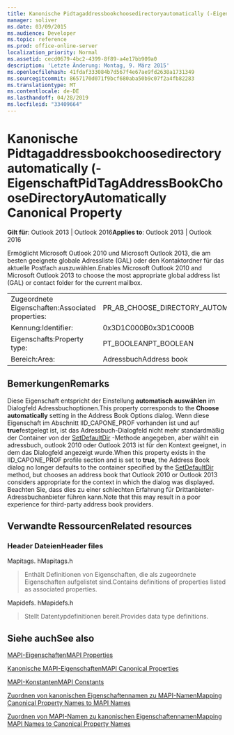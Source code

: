 ```yaml
---
title: Kanonische Pidtagaddressbookchoosedirectoryautomatically (-Eigenschaft
manager: soliver
ms.date: 03/09/2015
ms.audience: Developer
ms.topic: reference
ms.prod: office-online-server
localization_priority: Normal
ms.assetid: cecd0679-4bc2-4399-8f89-a4e17bb909a0
description: 'Letzte Änderung: Montag, 9. März 2015'
ms.openlocfilehash: 41fdaf333084b7d567f4e67ae9fd2638a1731349
ms.sourcegitcommit: 8657170d071f9bcf680aba50b9c07f2a4fb82283
ms.translationtype: MT
ms.contentlocale: de-DE
ms.lasthandoff: 04/28/2019
ms.locfileid: "33409664"
---
```

# <a name="pidtagaddressbookchoosedirectoryautomatically-canonical-property"></a><span data-ttu-id="6ed51-103">Kanonische Pidtagaddressbookchoosedirectoryautomatically (-Eigenschaft</span><span class="sxs-lookup"><span data-stu-id="6ed51-103">PidTagAddressBookChooseDirectoryAutomatically Canonical Property</span></span>

  
  
<span data-ttu-id="6ed51-104">**Gilt für**: Outlook 2013 | Outlook 2016</span><span class="sxs-lookup"><span data-stu-id="6ed51-104">**Applies to**: Outlook 2013 | Outlook 2016</span></span> 
  
<span data-ttu-id="6ed51-105">Ermöglicht Microsoft Outlook 2010 und Microsoft Outlook 2013, die am besten geeignete globale Adressliste (GAL) oder den Kontaktordner für das aktuelle Postfach auszuwählen.</span><span class="sxs-lookup"><span data-stu-id="6ed51-105">Enables Microsoft Outlook 2010 and Microsoft Outlook 2013 to choose the most appropriate global address list (GAL) or contact folder for the current mailbox.</span></span>
  
|||
|:-----|:-----|
|<span data-ttu-id="6ed51-106">Zugeordnete Eigenschaften:</span><span class="sxs-lookup"><span data-stu-id="6ed51-106">Associated properties:</span></span>  <br/> |<span data-ttu-id="6ed51-107">PR_AB_CHOOSE_DIRECTORY_AUTOMATICALLY</span><span class="sxs-lookup"><span data-stu-id="6ed51-107">PR_AB_CHOOSE_DIRECTORY_AUTOMATICALLY</span></span>  <br/> |
|<span data-ttu-id="6ed51-108">Kennung:</span><span class="sxs-lookup"><span data-stu-id="6ed51-108">Identifier:</span></span>  <br/> |<span data-ttu-id="6ed51-109">0x3D1C000B</span><span class="sxs-lookup"><span data-stu-id="6ed51-109">0x3D1C000B</span></span>  <br/> |
|<span data-ttu-id="6ed51-110">Eigenschafts:</span><span class="sxs-lookup"><span data-stu-id="6ed51-110">Property type:</span></span>  <br/> |<span data-ttu-id="6ed51-111">PT_BOOLEAN</span><span class="sxs-lookup"><span data-stu-id="6ed51-111">PT_BOOLEAN</span></span>  <br/> |
|<span data-ttu-id="6ed51-112">Bereich:</span><span class="sxs-lookup"><span data-stu-id="6ed51-112">Area:</span></span>  <br/> |<span data-ttu-id="6ed51-113">Adressbuch</span><span class="sxs-lookup"><span data-stu-id="6ed51-113">Address book</span></span>  <br/> |
   
## <a name="remarks"></a><span data-ttu-id="6ed51-114">Bemerkungen</span><span class="sxs-lookup"><span data-stu-id="6ed51-114">Remarks</span></span>

<span data-ttu-id="6ed51-115">Diese Eigenschaft entspricht der Einstellung **automatisch auswählen** im Dialogfeld Adressbuchoptionen.</span><span class="sxs-lookup"><span data-stu-id="6ed51-115">This property corresponds to the **Choose automatically** setting in the Address Book Options dialog.</span></span> <span data-ttu-id="6ed51-116">Wenn diese Eigenschaft im Abschnitt IID_CAPONE_PROF vorhanden ist und auf **true**festgelegt ist, ist das Adressbuch-Dialogfeld nicht mehr standardmäßig der Container von der [SetDefaultDir](iaddrbook-setdefaultdir.md) -Methode angegeben, aber wählt ein adressbuch, outlook 2010 oder Outlook 2013 ist für den Kontext geeignet, in dem das Dialogfeld angezeigt wurde.</span><span class="sxs-lookup"><span data-stu-id="6ed51-116">When this property exists in the IID_CAPONE_PROF profile section and is set to **true**, the Address Book dialog no longer defaults to the container specified by the [SetDefaultDir](iaddrbook-setdefaultdir.md) method, but chooses an address book that Outlook 2010 or Outlook 2013 considers appropriate for the context in which the dialog was displayed.</span></span> <span data-ttu-id="6ed51-117">Beachten Sie, dass dies zu einer schlechten Erfahrung für Drittanbieter-Adressbuchanbieter führen kann.</span><span class="sxs-lookup"><span data-stu-id="6ed51-117">Note that this may result in a poor experience for third-party address book providers.</span></span> 
  
## <a name="related-resources"></a><span data-ttu-id="6ed51-118">Verwandte Ressourcen</span><span class="sxs-lookup"><span data-stu-id="6ed51-118">Related resources</span></span>

### <a name="header-files"></a><span data-ttu-id="6ed51-119">Header Dateien</span><span class="sxs-lookup"><span data-stu-id="6ed51-119">Header files</span></span>

<span data-ttu-id="6ed51-120">Mapitags. h</span><span class="sxs-lookup"><span data-stu-id="6ed51-120">Mapitags.h</span></span>
  
> <span data-ttu-id="6ed51-121">Enthält Definitionen von Eigenschaften, die als zugeordnete Eigenschaften aufgelistet sind.</span><span class="sxs-lookup"><span data-stu-id="6ed51-121">Contains definitions of properties listed as associated properties.</span></span>
    
<span data-ttu-id="6ed51-122">Mapidefs. h</span><span class="sxs-lookup"><span data-stu-id="6ed51-122">Mapidefs.h</span></span>
  
> <span data-ttu-id="6ed51-123">Stellt Datentypdefinitionen bereit.</span><span class="sxs-lookup"><span data-stu-id="6ed51-123">Provides data type definitions.</span></span>
    
## <a name="see-also"></a><span data-ttu-id="6ed51-124">Siehe auch</span><span class="sxs-lookup"><span data-stu-id="6ed51-124">See also</span></span>



[<span data-ttu-id="6ed51-125">MAPI-Eigenschaften</span><span class="sxs-lookup"><span data-stu-id="6ed51-125">MAPI Properties</span></span>](mapi-properties.md)
  
[<span data-ttu-id="6ed51-126">Kanonische MAPI-Eigenschaften</span><span class="sxs-lookup"><span data-stu-id="6ed51-126">MAPI Canonical Properties</span></span>](mapi-canonical-properties.md)
  
[<span data-ttu-id="6ed51-127">MAPI-Konstanten</span><span class="sxs-lookup"><span data-stu-id="6ed51-127">MAPI Constants</span></span>](mapi-constants.md)
  
[<span data-ttu-id="6ed51-128">Zuordnen von kanonischen Eigenschaftennamen zu MAPI-Namen</span><span class="sxs-lookup"><span data-stu-id="6ed51-128">Mapping Canonical Property Names to MAPI Names</span></span>](mapping-canonical-property-names-to-mapi-names.md)
  
[<span data-ttu-id="6ed51-129">Zuordnen von MAPI-Namen zu kanonischen Eigenschaftennamen</span><span class="sxs-lookup"><span data-stu-id="6ed51-129">Mapping MAPI Names to Canonical Property Names</span></span>](mapping-mapi-names-to-canonical-property-names.md)

